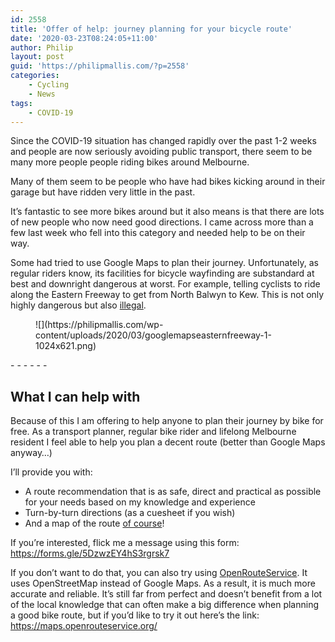 ```yaml
---
id: 2558
title: 'Offer of help: journey planning for your bicycle route'
date: '2020-03-23T08:24:05+11:00'
author: Philip
layout: post
guid: 'https://philipmallis.com/?p=2558'
categories:
    - Cycling
    - News
tags:
    - COVID-19
---
```


Since the COVID-19 situation has changed rapidly over the past 1-2 weeks and people are now seriously avoiding public transport, there seem to be many more people people riding bikes around Melbourne.

Many of them seem to be people who have had bikes kicking around in their garage but have ridden very little in the past.

It’s fantastic to see more bikes around but it also means is that there are lots of new people who now need good directions. I came across more than a few last week who fell into this category and needed help to be on their way.

Some had tried to use Google Maps to plan their journey. Unfortunately, as regular riders know, its facilities for bicycle wayfinding are substandard at best and downright dangerous at worst. For example, telling cyclists to ride along the Eastern Freeway to get from North Balwyn to Kew. This is not only highly dangerous but also [illegal](https://www.vicroads.vic.gov.au/traffic-and-road-use/cycling/places-to-ride).

<figure class="wp-block-image size-large">![](https://philipmallis.com/wp-content/uploads/2020/03/googlemapseasternfreeway-1-1024x621.png)</figure>- - - - - -

## What I can help with

Because of this I am offering to help anyone to plan their journey by bike for free. As a transport planner, regular bike rider and lifelong Melbourne resident I feel able to help you plan a decent route (better than Google Maps anyway…)

I’ll provide you with:

- A route recommendation that is as safe, direct and practical as possible for your needs based on my knowledge and experience
- Turn-by-turn directions (as a cuesheet if you wish)
- And a map of the route [of course](https://maps.philipmallis.com)!

If you’re interested, flick me a message using this form: <https://forms.gle/5DzwzEY4hS3rgrsk7>

If you don’t want to do that, you can also try using [OpenRouteService](https://maps.openrouteservice.org/). It uses OpenStreetMap instead of Google Maps. As a result, it is much more accurate and reliable. It’s still far from perfect and doesn’t benefit from a lot of the local knowledge that can often make a big difference when planning a good bike route, but if you’d like to try it out here’s the link: <https://maps.openrouteservice.org/>